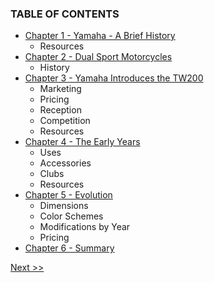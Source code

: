 ### TABLE OF CONTENTS

* [Chapter 1 - Yamaha - A Brief History](020-chapter-01.md)
  * Resources
* [Chapter 2 - Dual Sport Motorcycles](030-chapter-02.md)
  * History
* [Chapter 3 - Yamaha Introduces the TW200](040-chapter-03.md)
  * Marketing
  * Pricing
  * Reception
  * Competition
  * Resources
* [Chapter 4 - The Early Years](050-chapter-04.md)
  * Uses
  * Accessories
  * Clubs
  * Resources
* [Chapter 5 - Evolution](060-chapter-05.md)
  * Dimensions
  * Color Schemes
  * Modifications by Year
  * Pricing
* [Chapter 6 - Summary](070-chapter-06.md)

[Next >>](010-chapter-00.md)
